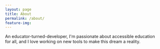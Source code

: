 ```yaml
---
layout: page
title: About
permalink: /about/
feature-img:
---
```


An educator-turned-developer, I'm passionate about accessible education for all, and I love working on new tools to make this dream a reality.